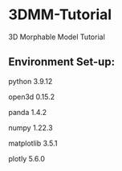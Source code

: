 # 3DMM-Tutorial
3D Morphable Model Tutorial

## Environment Set-up:

python 3.9.12

open3d 0.15.2

panda 1.4.2

numpy 1.22.3

matplotlib 3.5.1

plotly 5.6.0

